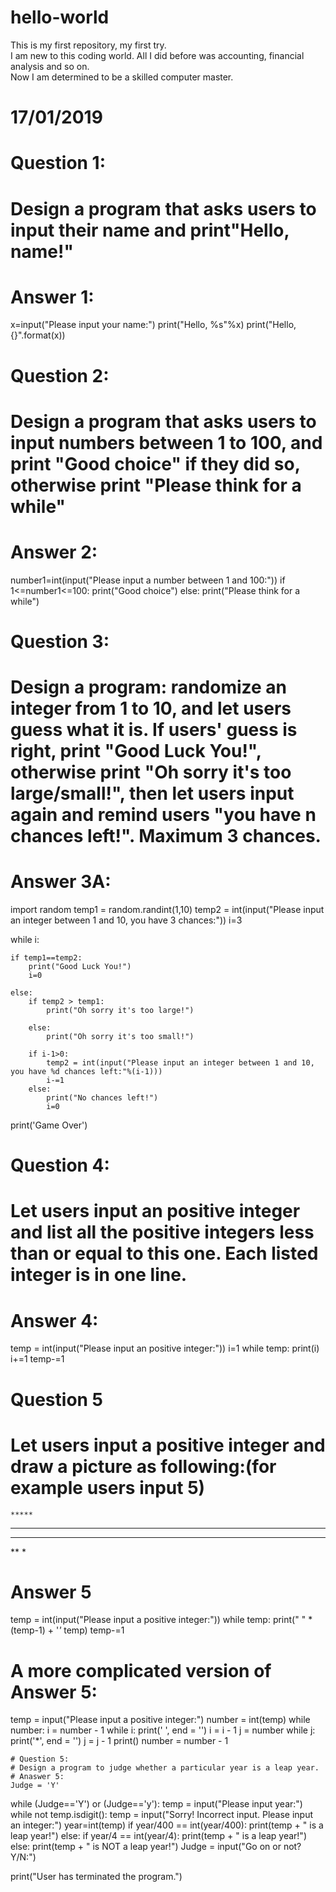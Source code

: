 # hello-world
This is my first repository, my first try.  
I am new to this coding world. All I did before was accounting, financial analysis and so on.</br>
Now I am determined to be a skilled computer master.

# 17/01/2019

# Question 1: 
# Design a program that asks users to input their name and print"Hello, name!"
# Answer 1: 
x=input("Please input your name:")
print("Hello, %s"%x)
print("Hello, {}".format(x))

# Question 2: 
# Design a program that asks users to input numbers between 1 to 100, and print "Good choice" if they did so, otherwise print "Please think for a while"
# Answer 2: 
number1=int(input("Please input a number between 1 and 100:"))
if 1<=number1<=100:
    print("Good choice")
else:
    print("Please think for a while")

# Question 3: 
# Design a program: randomize an integer from 1 to 10, and let users guess what it is. If users' guess is right, print "Good Luck You!", otherwise print "Oh sorry it's too large/small!", then let users input again and remind users "you have n chances left!". Maximum 3 chances.
# Answer 3A:
import random
temp1 = random.randint(1,10)
temp2 = int(input("Please input an integer between 1 and 10, you have 3 chances:"))
i=3

while i:

    if temp1==temp2:
        print("Good Luck You!")
        i=0

    else:
        if temp2 > temp1:
            print("Oh sorry it's too large!")
           
        else:
            print("Oh sorry it's too small!")

        if i-1>0:
            temp2 = int(input("Please input an integer between 1 and 10, you have %d chances left:"%(i-1)))
            i-=1
        else:
            print("No chances left!")
            i=0
print('Game Over')

# Question 4:
# Let users input an positive integer and list all the positive integers less than or equal to this one. Each listed integer is in one line.
# Answer 4:
temp = int(input("Please input an positive integer:"))
i=1
while temp:
    print(i)
    i+=1
    temp-=1
    
# Question 5
# Let users input a positive integer and draw a picture as following:(for example users input 5)
    *****
   **** 
  ***
 **
*
# Answer 5
temp = int(input("Please input a positive integer:"))
while temp:
    print(" " * (temp-1) + '*'* temp)
    temp-=1
# A more complicated version of Answer 5:
temp = input("Please input a positive integer:")
number = int(temp)
while number:
    i = number - 1
    while i:
        print(' ', end = '')
        i = i - 1
    j = number
    while j:
        print('*', end = '')
        j = j - 1
    print()
    number = number - 1
    
    # Question 5:
    # Design a program to judge whether a particular year is a leap year.
    # Anaswer 5:
    Judge = 'Y'
while (Judge=='Y') or (Judge=='y'):
    temp = input("Please input year:")
    while not temp.isdigit():
        temp = input("Sorry! Incorrect input. Please input an integer:")
    year=int(temp)
    if year/400 == int(year/400):
        print(temp + " is a leap year!")
    else:
        if year/4 == int(year/4):
            print(temp + " is a leap year!")
        else:
            print(temp + " is NOT a leap year!")
    Judge = input("Go on or not? Y/N:")
    
print("User has terminated the program.")
